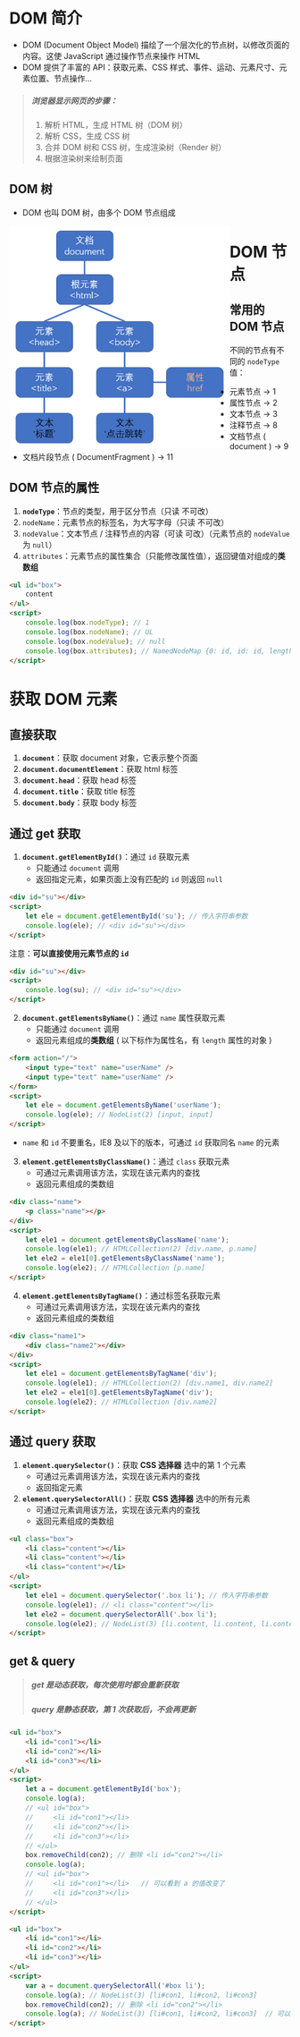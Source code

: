 # DOM 简介

-   DOM (Document Object Model) 描绘了一个层次化的节点树，以修改页面的内容。这使 JavaScript 通过操作节点来操作 HTML
-   DOM 提供了丰富的 API：获取元素、CSS 样式、事件、运动、元素尺寸、元素位置、节点操作...

> ##### 浏览器显示网页的步骤：
>
> 1. 解析 HTML，生成 HTML 树（DOM 树）
> 2. 解析 CSS，生成 CSS 树
> 3. 合并 DOM 树和 CSS 树，生成渲染树（Render 树）
> 4. 根据渲染树来绘制页面

## DOM 树

-   DOM 也叫 DOM 树，由多个 DOM 节点组成

<img src="picture/image-20210819004946549.png" alt="image-20210819004946549" style="zoom:67%;float:left" />

# DOM 节点

## 常用的 DOM 节点

不同的节点有不同的 `nodeType` 值：

-   元素节点 → 1
-   属性节点 → 2
-   文本节点 → 3
-   注释节点 → 8
-   文档节点 ( document ) → 9
-   文档片段节点 ( DocumentFragment ) → 11

## DOM 节点的属性

1. **`nodeType`**：节点的类型，用于区分节点（只读 不可改）
2. `nodeName`：元素节点的标签名，为大写字母（只读 不可改）
3. `nodeValue`：文本节点 / 注释节点的内容（可读 可改）（元素节点的 `nodeValue` 为 `null`）
4. `attributes`：元素节点的属性集合（只能修改属性值），返回键值对组成的**类数组**

```html
<ul id="box">
    content
</ul>
<script>
    console.log(box.nodeType); // 1
    console.log(box.nodeName); // UL
    console.log(box.nodeValue); // null
    console.log(box.attributes); // NamedNodeMap {0: id, id: id, length: 1}
</script>
```

# 获取 DOM 元素

## 直接获取

1. **`document`**：获取 document 对象，它表示整个页面
2. **`document.documentElement`**：获取 html 标签
3. **`document.head`**：获取 head 标签
4. **`document.title`**：获取 title 标签
5. **`document.body`**：获取 body 标签

## 通过 get 获取

1. **`document.getElementById()`**：通过 `id` 获取元素
    - 只能通过 `document` 调用
    - 返回指定元素，如果页面上没有匹配的 `id` 则返回 `null`

```html
<div id="su"></div>
<script>
    let ele = document.getElementById('su'); // 传入字符串参数
    console.log(ele); // <div id="su"></div>
</script>
```

注意：**可以直接使用元素节点的 `id`**

```html
<div id="su"></div>
<script>
    console.log(su); // <div id="su"></div>
</script>
```

2. **`document.getElementsByName()`**：通过 `name` 属性获取元素
    - 只能通过 `document` 调用
    - 返回元素组成的**类数组** ( 以下标作为属性名，有 `length` 属性的对象 )

```html
<form action="/">
    <input type="text" name="userName" />
    <input type="text" name="userName" />
</form>
<script>
    let ele = document.getElementsByName('userName');
    console.log(ele); // NodeList(2) [input, input]
</script>
```

-   `name` 和 `id` 不要重名，IE8 及以下的版本，可通过 `id` 获取同名 `name` 的元素

3. **`element.getElementsByClassName()`**：通过 `class` 获取元素
    - 可通过元素调用该方法，实现在该元素内的查找
    - 返回元素组成的类数组

```html
<div class="name">
    <p class="name"></p>
</div>
<script>
    let ele1 = document.getElementsByClassName('name');
    console.log(ele1); // HTMLCollection(2) [div.name, p.name]
    let ele2 = ele1[0].getElementsByClassName('name');
    console.log(ele2); // HTMLCollection [p.name]
</script>
```

4. **`element.getElementsByTagName()`**：通过标签名获取元素
    - 可通过元素调用该方法，实现在该元素内的查找
    - 返回元素组成的类数组

```html
<div class="name1">
    <div class="name2"></div>
</div>
<script>
    let ele1 = document.getElementsByTagName('div');
    console.log(ele1); // HTMLCollection(2) [div.name1, div.name2]
    let ele2 = ele1[0].getElementsByTagName('div');
    console.log(ele2); // HTMLCollection [div.name2]
</script>
```

## 通过 query 获取

1. **`element.querySelector()`**：获取 **CSS 选择器** 选中的第 1 个元素
    - 可通过元素调用该方法，实现在该元素内的查找
    - 返回指定元素
2. **`element.querySelectorAll()`**：获取 **CSS 选择器** 选中的所有元素
    - 可通过元素调用该方法，实现在该元素内的查找
    - 返回元素组成的类数组

```html
<ul class="box">
    <li class="content"></li>
    <li class="content"></li>
    <li class="content"></li>
</ul>
<script>
    let ele1 = document.querySelector('.box li'); // 传入字符串参数
    console.log(ele1); // <li class="content"></li>
    let ele2 = document.querySelectorAll('.box li');
    console.log(ele2); // NodeList(3) [li.content, li.content, li.content]
</script>
```

## get & query

> ##### get 是动态获取，每次使用时都会重新获取
>
> ##### query 是静态获取，第 1 次获取后，不会再更新

```html
<ul id="box">
    <li id="con1"></li>
    <li id="con2"></li>
    <li id="con3"></li>
</ul>
<script>
    let a = document.getElementById('box');
    console.log(a);
    // <ul id="box">
    //     <li id="con1"></li>
    //     <li id="con2"></li>
    //     <li id="con3"></li>
    // </ul>
    box.removeChild(con2); // 删除 <li id="con2"></li>
    console.log(a);
    // <ul id="box">
    //     <li id="con1"></li>   // 可以看到 a 的值改变了
    //     <li id="con3"></li>
    // </ul>
</script>
```

```html
<ul id="box">
    <li id="con1"></li>
    <li id="con2"></li>
    <li id="con3"></li>
</ul>
<script>
    var a = document.querySelectorAll('#box li');
    console.log(a); // NodeList(3) [li#con1, li#con2, li#con3]
    box.removeChild(con2); // 删除 <li id="con2"></li>
    console.log(a); // NodeList(3) [li#con1, li#con2, li#con3]  // 可以看到 a 的值没有改变
</script>
```

